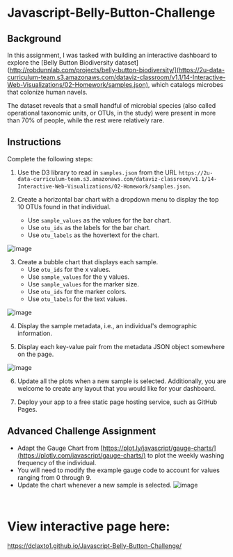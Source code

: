 # Javascript-Belly-Button-Challenge   
## Background
In this assignment, I was tasked with building an interactive dashboard to explore the [Belly Button Biodiversity dataset](http://robdunnlab.com/projects/belly-button-biodiversity/](https://2u-data-curriculum-team.s3.amazonaws.com/dataviz-classroom/v1.1/14-Interactive-Web-Visualizations/02-Homework/samples.json), which catalogs microbes that colonize human navels.

The dataset reveals that a small handful of microbial species (also called operational taxonomic units, or OTUs, in the study) were present in more than 70% of people, while the rest were relatively rare.
## Instructions
Complete the following steps:
 
 1. Use the D3 library to read in `samples.json` from the URL `https://2u-data-curriculum-team.s3.amazonaws.com/dataviz-classroom/v1.1/14-Interactive-Web-Visualizations/02-Homework/samples.json`.

 2. Create a horizontal bar chart with a dropdown menu to display the top 10 OTUs found in that individual.
    * Use `sample_values` as the values for the bar chart.
    * Use `otu_ids` as the labels for the bar chart.
    * Use `otu_labels` as the hovertext for the chart.
    
  ![image](https://github.com/dclaxto1/Javascript-Belly-Button-Challenge/assets/128431134/ef16cc58-3d0c-4e16-9c63-6eaf4f921a7a)


 3. Create a bubble chart that displays each sample.
    * Use `otu_ids` for the x values.
    * Use `sample_values` for the y values.
    * Use `sample_values` for the marker size.
    * Use `otu_ids` for the marker colors.
    * Use `otu_labels` for the text values.
    
  ![image](https://github.com/dclaxto1/Javascript-Belly-Button-Challenge/assets/128431134/e1a5f9ea-df17-4949-acbf-2f67d1854596)


  4. Display the sample metadata, i.e., an individual's demographic information.

  5. Display each key-value pair from the metadata JSON object somewhere on the page.
  
   ![image](https://github.com/dclaxto1/Javascript-Belly-Button-Challenge/assets/128431134/1345c3b7-2e40-417f-954d-bf1609243b33)


  6. Update all the plots when a new sample is selected. Additionally, you are welcome to create any layout that you would like for your dashboard.

  7. Deploy your app to a free static page hosting service, such as GitHub Pages.
  
## Advanced Challenge Assignment
 * Adapt the Gauge Chart from [https://plot.ly/javascript/gauge-charts/](https://plotly.com/javascript/gauge-charts/) to plot the weekly washing frequency of the individual.
 * You will need to modify the example gauge code to account for values ranging from 0 through 9.
 * Update the chart whenever a new sample is selected.
![image](https://github.com/dclaxto1/Javascript-Belly-Button-Challenge/assets/128431134/6e5772f9-609e-4809-a436-b669ac2a3b18)
 <br />

# View interactive page here:
https://dclaxto1.github.io/Javascript-Belly-Button-Challenge/
